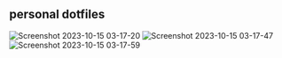 ## personal dotfiles


![Screenshot 2023-10-15 03-17-20](https://github.com/agustfricke/dotfiles/assets/110266171/a4fc64b7-a4d7-4db6-9193-3281b7044bef)
![Screenshot 2023-10-15 03-17-47](https://github.com/agustfricke/dotfiles/assets/110266171/97bde298-27b4-48f6-ad6d-376057aa429c)
![Screenshot 2023-10-15 03-17-59](https://github.com/agustfricke/dotfiles/assets/110266171/41f736f9-eed6-4182-b249-1ff9e4831adc)
